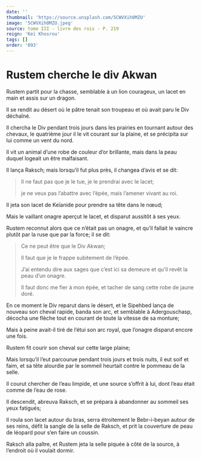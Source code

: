 ```yaml
---
date: ''
thumbnail: 'https://source.unsplash.com/5CWVXih0MZU'
image: '5CWVXih0MZU.jpeg'
source: tome III - livre des rois - P. 219
reign: 'Keï Khosrou'
tags: []
order: '093'
---
```


# Rustem cherche le div Akwan

Rustem partit pour la chasse, semblable à un lion courageux, un lacet en main et assis sur un dragon.

Il se rendit au désert où le pâtre tenait son troupeau et où avait paru le Div déchaîné.

Il chercha le Div pendant trois jours dans les prairies en tournant autour des chevaux, le quatrième jour il le vit courant sur la plaine, et se précipita sur lui comme un vent du nord.

Il vit un animal d’une robe de couleur d’or brillante, mais dans la peau duquel logeait un être malfaisant.

Il lança Raksch; mais lorsqu’il fut plus près, il changea d’avis et se dit:

> Il ne faut pas que je le tue, je le prendrai avec le lacet;
>
> je ne veux pas l’abattre avec l’épée, mais l’amener vivant au roi.

Il jeta son lacet de Keïanide pour prendre sa tête dans le nœud;

Mais le vaillant onagre aperçut le lacet, et disparut aussitôt à ses yeux.

Rustem reconnut alors que ce n’était pas un onagre, et qu’il fallait le vaincre plutôt par la ruse que par la force; il se dit:

> Ce ne peut être que le Div Akwan;
>
> Il faut que je le frappe subitement de l’épée.
>
> J’ai entendu dire aux sages que c’est ici sa demeure et qu’il revêt la peau d’un onagre.
>
> Il faut donc me fier à mon épée, et tacher de sang cette robe de jaune doré.

En ce moment le Div reparut dans le désert, et le Sipehbed lança de nouveau son cheval rapide, banda son arc, et semblable à Adergouschasp, décocha une flèche tout en courant de toute la vitesse de sa monture;

Mais à peine avait-il tiré de l’étui son arc royal, que l’onagre disparut encore une fois.

Rustem fit courir son cheval sur cette large plaine;

Mais lorsqu’il l’eut parcourue pendant trois jours et trois nuits, il eut soif et faim, et sa tête alourdie par le sommeil heurtait contre le pommeau de la selle.

Il courut chercher de l’eau limpide, et une source s’offrit à lui, dont l’eau était comme de l’eau de rose.

Il descendit, abreuva Raksch, et se prépara à abandonner au sommeil ses yeux fatigués;

Il roula son lacet autour du bras, serra étroitement le Bebr-i-beyan autour de ses reins, défit la sangle de la selle de Raksch, et prit la couverture de peau de léopard pour s’en faire un coussin.

Raksch alla paître, et Rustem jeta la selle piquée à côté de la source, à l’endroit où il voulait dormir.
